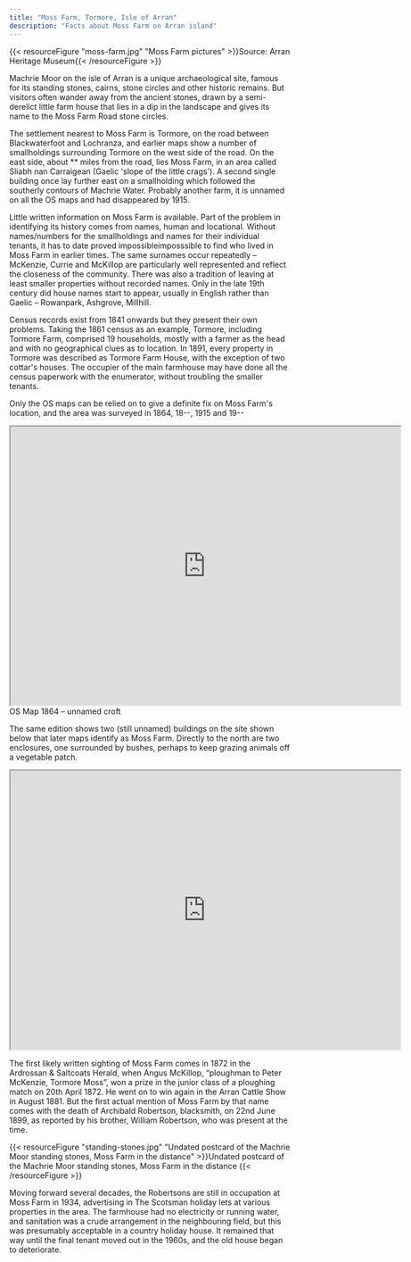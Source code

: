 ```yaml
---
title: "Moss Farm, Tormore, Isle of Arran"
description: "Facts about Moss Farm on Arran island"
---
```



{{< resourceFigure "moss-farm.jpg" "Moss Farm pictures" >}}Source: Arran Heritage Museum{{< /resourceFigure >}}

Machrie Moor on the isle of Arran is a unique archaeological site, famous for its standing stones, cairns, stone circles and other historic remains.  But visitors often wander away from the ancient stones, drawn by a semi-derelict little farm house that lies in a dip in the landscape and gives its name to the Moss Farm Road stone circles.

The settlement nearest to Moss Farm is Tormore, on the road between Blackwaterfoot and Lochranza, and earlier maps show a number of smallholdings surrounding Tormore on the west side of the road. On the east side, about ** miles from the road, lies Moss Farm, in an area called Sliabh nan Carraigean (Gaelic 'slope of the little crags').  A second single building once lay further east on a smallholding which followed the southerly contours of Machrie Water.  Probably another farm, it  is unnamed on all the OS maps and had disappeared by 1915.


Little written information on Moss Farm is available.  Part of the problem in identifying its history  comes from names, human and locational.  Without names/numbers for the smallholdings and names for their individual tenants, it has to date proved impossibleimposssible to find who lived in Moss Farm in earlier times. The same surnames occur repeatedly – McKenzie, Currie and McKillop are particularly well represented and reflect the closeness of the community.  There was also a tradition of leaving at least smaller properties without recorded names.  Only in the late 19th century did house names start to appear, usually in English rather than Gaelic – Rowanpark, Ashgrove, Millhill.  

Census records exist from 1841 onwards but they present their own problems.  Taking the 1861 census as an example, Tormore, including Tormore Farm, comprised 19 households, mostly with a farmer as the head and with no geographical clues as to location.  In 1891, every property in Tormore was described as Tormore Farm House, with the exception of two cottar's houses.  The occupier of the main farmhouse may have done all the census paperwork with the enumerator, without troubling the smaller tenants.  

Only the OS maps can be relied on to give a definite fix on Moss Farm's location, and the area was surveyed in 1864, 18--,  1915 and 19--


<iframe width=700 height=500 src="https://maps.nls.uk/view-full/75118758#zoom=5.5&lat=4043&lon=3874&layers=BT"></iframe>
OS Map 1864 – unnamed croft	


The same edition shows two (still unnamed) buildings on the site shown below that later maps identify as Moss Farm.  Directly to the north are two enclosures, one surrounded by bushes, perhaps to keep grazing animals off a vegetable patch.

<iframe width=700 height=500 src="https://maps.nls.uk/view-full/82872549#zoom=5.5&lat=1216&lon=2782&layers=BT"></iframe>

The first likely written sighting of Moss Farm comes in 1872 in the Ardrossan & Saltcoats Herald, when Angus McKillop, “ploughman to Peter McKenzie, Tormore Moss”, won a prize in the junior class of a ploughing match on 20th April 1872.  He went on to win again in the Arran Cattle Show in August 1881.  But the first actual mention of Moss Farm by that name comes with the death of Archibald Robertson, blacksmith, on 22nd June 1899, as reported by his brother, William Robertson, who was present at the time.  

{{< resourceFigure "standing-stones.jpg" "Undated postcard of the Machrie Moor standing stones, Moss Farm in the distance" >}}Undated postcard of the Machrie Moor standing stones, Moss Farm in the distance
{{< /resourceFigure >}}

Moving forward several decades, the Robertsons are still in occupation at Moss Farm in 1934, advertising in The Scotsman holiday lets at various properties in the area.  The farmhouse had no electricity or running water, and sanitation was a crude arrangement in the neighbouring field, but this was presumably acceptable in a country holiday house.  It remained that way until the final tenant moved out in the 1960s, and the old house began to deteriorate.
